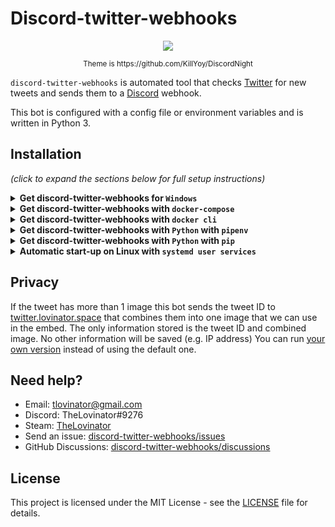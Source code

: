 # Discord-twitter-webhooks

<p align="center">
  <img src="https://raw.githubusercontent.com/TheLovinator1/discord-twitter-webhooks/master/Bot.png" />
</p>

<p align="center"><sup> Theme is https://github.com/KillYoy/DiscordNight <sup></p>

`discord-twitter-webhooks` is automated tool that checks [Twitter](https://twitter.com) for new tweets and sends them to a [Discord](https://discord.com/) webhook.

This bot is configured with a config file or environment variables and is written in Python 3.

## Installation

*(click to expand the sections below for full setup instructions)*

<details>
<summary><b>Get discord-twitter-webhooks for <code>Windows</code></b></summary><br/><br/>

* Download [zip-file](https://github.com/TheLovinator1/discord-twitter-webhooks/releases/download/v1.0/discord-twitter-webhooks.zip) and extract.
* Rename .env.example to .env and fill it out.
* Run discord-twitter-webhooks.exe

## Environment variables

No space should be between the equal sign in your .env.

Right click channel you want the tweets in -> Integrations -> Webhooks -> New Webhook -> Copy Webhook URL

* WEBHOOK\_URL=https://discordapp.com/api/webhooks/582694/a3hmHAXItB_lzSYBx0-CeVeUDqac1vT

Go to [Twitter](https://developer.twitter.com/en/portal/apps/new) and create an app. If you don't get one try to fill out as much as possible. After it is created go to Keys and tokens. CONSUMER_KEY = API key, CONSUMER_SECRET = API key secret:

* CONSUMER\_KEY=ASFkopkoasfPOFkopaf
* CONSUMER\_SECRET=ASFkopkoasfPOFkopafASFkopkoasfPOFkopafASFkopkoasfPOFkopaf
* ACCESS\_TOKEN=1294501204821094-kKPOASPKOFpkoaskfpo
* ACCESS\_TOKEN\_SECRET=ASKOpokfpkoaspofOPFPO2908iAKOPSFKPO

List of Twitter users to follow, comma separated list with no spaces.

* USERS\_TO\_FOLLOW=12549841489201410,18205090125,852185020125098

How much logging that should be sent to the terminal. Can be CRITICAL, ERROR, WARNING, INFO or DEBUG

* LOG\_LEVEL=INFO

Server that runs [twitter-image-collage-maker](https://github.com/TheLovinator1/twitter-image-collage-maker). See [Privacy](#privacy) for more information.

* TWITTER\_IMAGE\_COLLAGE\_API=https://twitter.lovinator.space/add

</details>
<details>
<summary><b>Get discord-twitter-webhooks with <code>docker-compose</code></b></summary><br/><br/>

docker-compose.yml:

```yaml
version: "3"
services:
  discord-twitter-webhooks:
    image: thelovinator/discord-twitter-webhooks
    env_file:
      - .env
    container_name: discord-twitter-webhooks
    environment:
      - WEBHOOK_URL=${WEBHOOK_URL}
      - CONSUMER_KEY=${CONSUMER_KEY}
      - CONSUMER_SECRET=${CONSUMER_SECRET}
      - ACCESS_TOKEN=${ACCESS_TOKEN}
      - ACCESS_TOKEN_SECRET=${ACCESS_TOKEN_SECRET}
      - USERS_TO_FOLLOW=${USERS_TO_FOLLOW}
      - LOG_LEVEL=${LOG_LEVEL}
      - TWITTER_IMAGE_COLLAGE_API=${TWITTER_IMAGE_COLLAGE_API}
    restart: unless-stopped
```

This bot on [Docker Hub](https://hub.docker.com/repository/docker/thelovinator/discord-reminder-bot).

## Environment variables

No space should be between the equal sign in your .env.

Right click channel you want the tweets in -> Integrations -> Webhooks -> New Webhook -> Copy Webhook URL

* WEBHOOK\_URL=https://discordapp.com/api/webhooks/582694/a3hmHAXItB_lzSYBx0-CeVeUDqac1vT

Go to [Twitter](https://developer.twitter.com/en/portal/apps/new) and create an app. If you don't get one try to fill out as much as possible. After it is created go to Keys and tokens. CONSUMER_KEY = API key, CONSUMER_SECRET = API key secret:

* CONSUMER\_KEY=ASFkopkoasfPOFkopaf
* CONSUMER\_SECRET=ASFkopkoasfPOFkopafASFkopkoasfPOFkopafASFkopkoasfPOFkopaf
* ACCESS\_TOKEN=1294501204821094-kKPOASPKOFpkoaskfpo
* ACCESS\_TOKEN\_SECRET=ASKOpokfpkoaspofOPFPO2908iAKOPSFKPO

List of Twitter users to follow, comma separated list with no spaces.

* USERS\_TO\_FOLLOW=12549841489201410,18205090125,852185020125098

How much logging that should be sent to the terminal. Can be CRITICAL, ERROR, WARNING, INFO or DEBUG

* LOG\_LEVEL=INFO

Server that runs [twitter-image-collage-maker](https://github.com/TheLovinator1/twitter-image-collage-maker). See [Privacy](#privacy) for more information.

* TWITTER\_IMAGE\_COLLAGE\_API=https://twitter.lovinator.space/add

</details>
<details>
<summary><b>Get discord-twitter-webhooks with <code>docker cli</code></b></summary><br/><br/>

```console
docker run -d \
  --name=discord-twitter-webhooks \
  -e WEBHOOK_URL=https://discord.com/api/webhooks/151256151521/Drw1jBO9Xyo1hAVsvaNdI1d077dOsfsafAV-nxIDvH-XJeSIeAVavasvkM0Vu \
  -e CONSUMER_KEY=akaopspokfpofasfsaf \
  -e CONSUMER_SECRET=fsa0fskaopfsoapfkofskaopfskopafskopaf \
  -e ACCESS_TOKEN=1521521515-JeASFAd0cGtASifvSSaSFmIr4kopAw8V0oyiH6jN \
  -e ACCESS_TOKEN_SECRET=VlHAS12FYqkQdASFd5XvyunwPaS12F8zPMTZ6IZASF1No \
  -e USERS_TO_FOLLOW=1114707756,36803580 \
  -e LOG_LEVEL=INFO \
  -e TWITTER_IMAGE_COLLAGE_API=https://twitter.lovinator.space/add \
  --restart unless-stopped \
  thelovinator/discord-twitter-webhooks
```

This bot on [Docker Hub](https://hub.docker.com/repository/docker/thelovinator/discord-reminder-bot).

## Environment variables

No space should be between the equal sign in your .env.

Right click channel you want the tweets in -> Integrations -> Webhooks -> New Webhook -> Copy Webhook URL

* WEBHOOK\_URL=https://discordapp.com/api/webhooks/582694/a3hmHAXItB_lzSYBx0-CeVeUDqac1vT
  
Go to [Twitter](https://developer.twitter.com/en/portal/apps/new) and create an app. If you don't get one try to fill out as much as possible. After it is created go to Keys and tokens. CONSUMER_KEY = API key, CONSUMER_SECRET = API key secret:

* CONSUMER\_KEY=ASFkopkoasfPOFkopaf
* CONSUMER\_SECRET=ASFkopkoasfPOFkopafASFkopkoasfPOFkopafASFkopkoasfPOFkopaf
* ACCESS\_TOKEN=1294501204821094-kKPOASPKOFpkoaskfpo
* ACCESS\_TOKEN_SECRET=ASKOpokfpkoaspofOPFPO2908iAKOPSFKPO

List of Twitter users to follow, comma separated list with no spaces.

* USERS\_TO\_FOLLOW=12549841489201410,18205090125,852185020125098

How much logging that should be sent to the terminal. Can be CRITICAL, ERROR, WARNING, INFO or DEBUG

* LOG\_LEVEL=INFO

Server that runs [twitter-image-collage-maker](https://github.com/TheLovinator1/twitter-image-collage-maker). See [Privacy](#privacy) for more information.

* TWITTER_IMAGE_COLLAGE_API=https://twitter.lovinator.space/add

</details>
<details>
<summary><b>Get discord-twitter-webhooks with <code>Python</code> with <code>pipenv</code></b></summary>

* Install latest version of [git](https://git-scm.com/) and [Python 3.9](https://www.python.org/).
* Install pipenv
  * `pip install pipenv`
* Install requirements and make virtual environment
  * `pipenv install`
* Rename .env.example to .env and fill it with things from [Twitter](https://developer.twitter.com) and [TweeterID](https://tweeterid.com). If you don't want to use the .env-file you can add variables to your environment.
* Start the bot
  * `pipenv run python main.py`

## Environment variables

No space should be between the equal sign in your .env.

Right click channel you want the tweets in -> Integrations -> Webhooks -> New Webhook -> Copy Webhook URL

* WEBHOOK\_URL=https://discordapp.com/api/webhooks/582694/a3hmHAXItB_lzSYBx0-CeVeUDqac1vT

Go to [Twitter](https://developer.twitter.com/en/portal/apps/new) and create an app. If you don't get one try to fill out as much as possible. After it is created go to Keys and tokens. CONSUMER_KEY = API key, CONSUMER_SECRET = API key secret:

* CONSUMER\_KEY=ASFkopkoasfPOFkopaf
* CONSUMER\_SECRET=ASFkopkoasfPOFkopafASFkopkoasfPOFkopafASFkopkoasfPOFkopaf
* ACCESS\_TOKEN=1294501204821094-kKPOASPKOFpkoaskfpo
* ACCESS\_TOKEN\_SECRET=ASKOpokfpkoaspofOPFPO2908iAKOPSFKPO

List of Twitter users to follow, comma separated list with no spaces.

* USERS\_TO\_FOLLOW=12549841489201410,18205090125,852185020125098

How much logging that should be sent to the terminal. Can be CRITICAL, ERROR, WARNING, INFO or DEBUG

* LOG\_LEVEL=INFO

Server that runs [twitter-image-collage-maker](https://github.com/TheLovinator1/twitter-image-collage-maker). See [Privacy](#privacy) for more information.

* TWITTER\_IMAGE\_COLLAGE\_API=https://twitter.lovinator.space/add

</details>

<details>
<summary><b>Get discord-twitter-webhooks with <code>Python</code> with <code>pip</code></b></summary>

* Install latest version of [git](https://git-scm.com/) and [Python](https://www.python.org/)
* Download project from GitHub and change directory into it
* (Optional) Create virtual environment:
  * `python -m venv .venv`
    * Activate virtual environment:
      * Windows:  `.\.venv\Scripts\activate`
      * Not windows:  `source .venv/bin/activate`
* Install requirements
  * `pip install -r requirements.txt`
* Rename .env.example to .env and fill it with things from [Twitter](https://developer.twitter.com) and [TweeterID](https://tweeterid.com). If you don't want to use the .env-file you can add variables to your environment.
* Start the bot (inside the activated virtual environment if you made one):
  * `python main.py`

## Environment variables

No space should be between the equal sign in your .env.

Right click channel you want the tweets in -> Integrations -> Webhooks -> New Webhook -> Copy Webhook URL

* WEBHOOK\_URL=https://discordapp.com/api/webhooks/582694/a3hmHAXItB_lzSYBx0-CeVeUDqac1vT
  
Go to [Twitter](https://developer.twitter.com/en/portal/apps/new) and create an app. If you don't get one try to fill out as much as possible. After it is created go to Keys and tokens. CONSUMER_KEY = API key, CONSUMER_SECRET = API key secret:

* CONSUMER\_KEY=ASFkopkoasfPOFkopaf
* CONSUMER\_SECRET=ASFkopkoasfPOFkopafASFkopkoasfPOFkopafASFkopkoasfPOFkopaf
* ACCESS\_TOKEN=1294501204821094-kKPOASPKOFpkoaskfpo
* ACCESS\_TOKEN\_SECRET=ASKOpokfpkoaspofOPFPO2908iAKOPSFKPO

List of Twitter users to follow, comma separated list with no spaces.

* USERS\_TO\_FOLLOW=12549841489201410,18205090125,852185020125098

How much logging that should be sent to the terminal. Can be CRITICAL, ERROR, WARNING, INFO or DEBUG

* LOG\_LEVEL=INFO

Server that runs [twitter-image-collage-maker](https://github.com/TheLovinator1/twitter-image-collage-maker). See [Privacy](#privacy) for more information.

* TWITTER\_IMAGE\_COLLAGE\_API=https://twitter.lovinator.space/add

</details>

<details>
<summary><b>Automatic start-up on Linux with <code>systemd user services</code></b></summary>

All the user services will be placed in ~/.config/systemd/user/.

User instance of systemd does not inherit any of the environment variables set in places like .bashrc so I recommend you use the .env file.

You may have to modify WorkingDirectory and/or ExecStart. The example have it cloned directly in home.

```ini
~/.config/systemd/user/discord-twitter-webhooks.service

[Unit]
Description=discord-twitter-webhooks
Wants=network-online.target
After=network-online.target

[Service]
Type=simple
WorkingDirectory=%h/discord-twitter-webhooks
ExecStart=/usr/bin/pipenv run python %h/discord-twitter-webhooks/main.py
Restart=always

[Install]
WantedBy=default.target
```

* Start the bot. (You can also use stop and restart instead of start)
  * `systemctl --user start discord-twitter-webhooks`

* Start bot automatically at boot. You may need to run `loginctl enable-linger`
  * `systemctl --user enable discord-twitter-webhooks`

* Check status
  * `systemctl --user status discord-twitter-webhooks`
  
* Reading the journal
  * `journalctl --user-unit discord-twitter-webhooks`

</details>

## Privacy

If the tweet has more than 1 image this bot sends the tweet ID to [twitter.lovinator.space](https://twitter.lovinator.space/) that combines them into one image that we can use in the embed.
The only information stored is the tweet ID and combined image. No other information will be saved (e.g. IP address)
You can run [your own version](https://github.com/TheLovinator1/twitter-image-collage-maker) instead of using the default one.

## Need help?

* Email: [tlovinator@gmail.com](mailto:tlovinator@gmail.com)
* Discord: TheLovinator#9276
* Steam: [TheLovinator](https://steamcommunity.com/id/TheLovinator/)
* Send an issue: [discord-twitter-webhooks/issues](https://github.com/TheLovinator1/discord-twitter-webhooks/issues)
* GitHub Discussions: [discord-twitter-webhooks/discussions](https://github.com/TheLovinator1/discord-twitter-webhooks/discussions)

## License

This project is licensed under the MIT License - see the [LICENSE](LICENSE) file for details.
